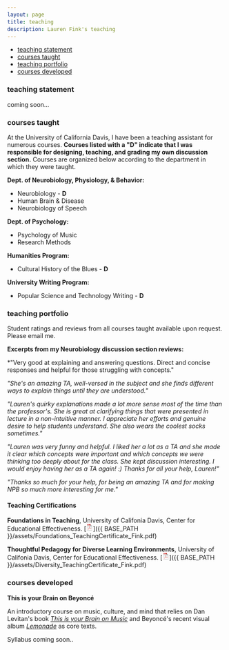 ```yaml
---
layout: page
title: teaching
description: Lauren Fink's teaching
---
```


<div class="navbar">
    <div class="navbar-inner">
        <ul class="nav">
            <li><a href="#philosophy">teaching statement</a></li>
            <li><a href="#current">courses taught</a></li>
            <li><a href="#portfolio">teaching portfolio</a></li>
            <li><a href="#dev">courses developed</a></li>
        </ul>
    </div>
</div>


### <a name="philosophy"></a>teaching statement
coming soon...

### <a name="current"></a>courses taught
At the University of California Davis, I have been a teaching assistant for numerous courses. **Courses listed with a "D" indicate that I was responsible for designing, teaching, and grading my own discussion section.** Courses are organized below according to the department in which they were taught. 

**Dept. of Neurobiology, Physiology, & Behavior:** 
- Neurobiology - **D**
- Human Brain & Disease 
- Neurobiology of Speech 

**Dept. of Psychology:**
- Psychology of Music
- Research Methods 

**Humanities Program:**
- Cultural History of the Blues - **D**

**University Writing Program:**  
- Popular Science and Technology Writing - **D**


### <a name="portfolio"></a>teaching portfolio
Student ratings and reviews from all courses taught available upon request. Please email me.

**Excerpts from my Neurobiology discussion section reviews:**  

*"Very good at explaining and answering questions. Direct and concise responses and helpful for those struggling with concepts."  

*"She's an amazing TA, well-versed in the subject and she finds different ways to explain things until they are understood."*  

*"Lauren's quirky explanations made a lot more sense most of the time than the professor's. She is great at clarifying things that were presented in lecture in a non-intuitive manner. I appreciate her efforts and genuine desire to help students understand. She also wears the coolest socks sometimes."*  

*"Lauren was very funny and helpful. I liked her a lot as a TA and she made it clear which concepts were important and which concepts we were thinking too deeply about for the class. She kept discussion interesting. I would enjoy having her as a TA again! :) Thanks for all your help, Lauren!"*  

*"Thanks so much for your help, for being an amazing TA and for making NPB so much more interesting for me."*


#### Teaching Certifications
**Foundations in Teaching**, University of Califonia Davis, Center for Educational Effectiveness. [![Foundations in teaching](icons16/pdf-icon.png)]({{ BASE_PATH }}/assets/Foundations_TeachingCertificate_Fink.pdf) 

**Thoughtful Pedagogy for Diverse Learning Environments**, University of Califonia Davis, Center for Educational Effectiveness. [![Thoughtful pedagogy for diverse learning environments](icons16/pdf-icon.png)]({{ BASE_PATH }}/assets/Diversity_TeachingCertificate_Fink.pdf)

### <a name="dev"></a>courses developed

**This is your Brain on Beyoncé**  

An introductory course on music, culture, and mind that relies on Dan Levitan's book [*This is your Brain on Music*](http://daniellevitin.com/publicpage/books/this-is-your-brain-on-music/) and Beyoncé's recent visual album [*Lemonade*](http://www.beyonce.com/album/lemonade-visual-album/) as core texts.  

Syllabus coming soon..
